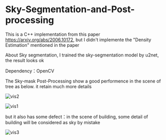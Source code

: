 # Sky-Segmentation-and-Post-processing
This is a C++ implementation from this paper https://arxiv.org/abs/2006.10172, but I didn't implemente the "Density Estimation" mentioned in the paper

About Sky segmentation, I trained the sky-segmentation model by u2net, the result looks ok

Dependency：OpenCV

The Sky-mask Post-Processing show a good performence in the scene of tree as below. it retain much more details

![vis2](https://github.com/xiongzhu666/Sky-Segmentation-and-Post-processing/blob/main/vis2.png)

![vis1](https://github.com/xiongzhu666/Sky-Segmentation-and-Post-processing/blob/main/vis1.png)

but it also has some defect：in the scene of building, some detail of building will be considered as sky by mistake

![vis3](https://github.com/xiongzhu666/Sky-Segmentation-and-Post-processing/blob/main/vis3.png)

